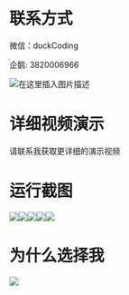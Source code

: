 # 联系方式

微信：duckCoding

企鹅: 3820006966

![在这里插入图片描述](http://upload.cxycsx.vip/91ab4bcb4f2c4c6db86365bb6d6e9c62.jpeg)

# 详细视频演示

请联系我获取更详细的演示视频

# 运行截图

![](http://www.bysj52.com/uploadfile/ueditor/image/202306/%E6%AF%95%E8%AE%BEspringboot173%E7%96%AB%E8%8B%97%E5%8F%91%E5%B8%83%E5%92%8C%E6%8E%A5%E7%A7%8D%E9%A2%84%E7%BA%A6%E7%B3%BB%E7%BB%9F%E6%AF%95%E4%B8%9A%E8%AE%BE%E8%AE%A1/1.png)![](http://www.bysj52.com/uploadfile/ueditor/image/202306/%E6%AF%95%E8%AE%BEspringboot173%E7%96%AB%E8%8B%97%E5%8F%91%E5%B8%83%E5%92%8C%E6%8E%A5%E7%A7%8D%E9%A2%84%E7%BA%A6%E7%B3%BB%E7%BB%9F%E6%AF%95%E4%B8%9A%E8%AE%BE%E8%AE%A1/5.png)![](http://www.bysj52.com/uploadfile/ueditor/image/202306/%E6%AF%95%E8%AE%BEspringboot173%E7%96%AB%E8%8B%97%E5%8F%91%E5%B8%83%E5%92%8C%E6%8E%A5%E7%A7%8D%E9%A2%84%E7%BA%A6%E7%B3%BB%E7%BB%9F%E6%AF%95%E4%B8%9A%E8%AE%BE%E8%AE%A1/3.png)![](http://www.bysj52.com/uploadfile/ueditor/image/202306/%E6%AF%95%E8%AE%BEspringboot173%E7%96%AB%E8%8B%97%E5%8F%91%E5%B8%83%E5%92%8C%E6%8E%A5%E7%A7%8D%E9%A2%84%E7%BA%A6%E7%B3%BB%E7%BB%9F%E6%AF%95%E4%B8%9A%E8%AE%BE%E8%AE%A1/4.png)![](http://www.bysj52.com/uploadfile/ueditor/image/202306/%E6%AF%95%E8%AE%BEspringboot173%E7%96%AB%E8%8B%97%E5%8F%91%E5%B8%83%E5%92%8C%E6%8E%A5%E7%A7%8D%E9%A2%84%E7%BA%A6%E7%B3%BB%E7%BB%9F%E6%AF%95%E4%B8%9A%E8%AE%BE%E8%AE%A1/2.png)

# 为什么选择我

![](http://upload.cxycsx.vip/%E7%A8%8B%E5%BA%8F%E8%AE%BE%E8%AE%A1.png)


